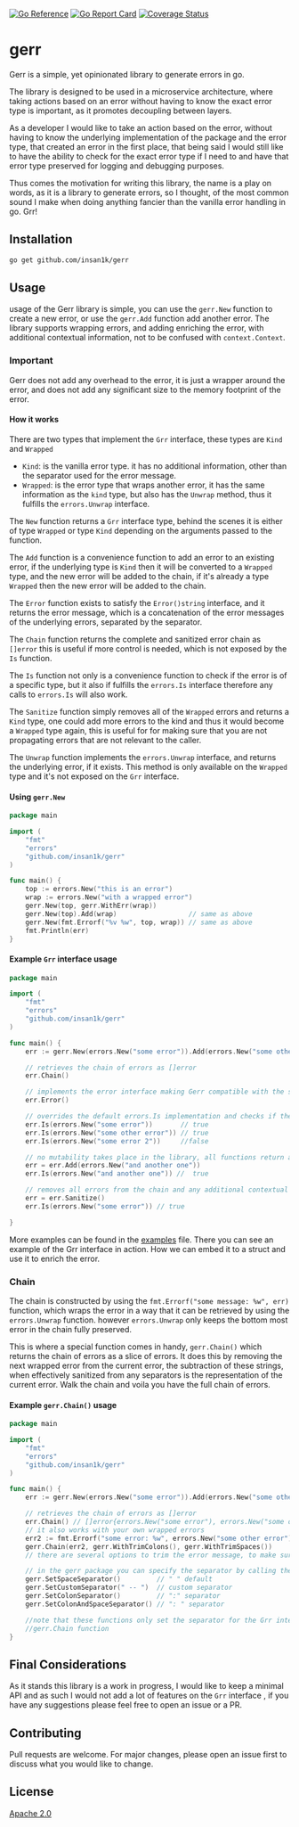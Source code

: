 [![Go Reference](https://pkg.go.dev/badge/github.com/insan1k/gerr.svg)](https://pkg.go.dev/github.com/insan1k/gerr)
[![Go Report Card](https://goreportcard.com/badge/github.com/insan1k/gerr)](https://goreportcard.com/report/github.com/insan1k/gerr)
[![Coverage Status](https://coveralls.io/repos/github/insan1k/gerr/badge.svg?branch=main)](https://coveralls.io/github/insan1k/gerr?branch=main)

# gerr

Gerr is a simple, yet opinionated library to generate errors in go.

The library is designed to be used in a microservice architecture, where taking actions based on an error without having
to know the exact error type is important, as it promotes decoupling between layers.

As a developer I would like to take an action based on the error, without having to know the underlying implementation 
of the package and the error type, that created an error in the first place, that being said I would still like to have 
the ability to check for the exact error type if I need to and have that error type preserved for logging and debugging 
purposes.

Thus comes the motivation for writing this library, the name is a play on words, as it is a library to generate errors,
so I thought, of the most common sound I make when doing anything fancier than the vanilla error handling in go. Grr!

## Installation

```bash
go get github.com/insan1k/gerr
```

## Usage

usage of the Gerr library is simple, you can use the `gerr.New` function to create a new error, or use the `gerr.Add`
function add another error. The library supports wrapping errors, and adding enriching the error, with additional
contextual information, not to be confused with `context.Context`.

### Important

Gerr does not add any overhead to the error, it is just a wrapper around the error, and does not add any significant
size to the memory footprint of the error.

#### How it works

There are two types that implement the `Grr` interface, these types are `Kind` and `Wrapped`

- `Kind`: is the vanilla error type. it has no additional information, other than the separator used for the error 
message.
- `Wrapped`: is the error type that wraps another error, it has the same information as the `kind` type, but also has 
the `Unwrap` method, thus it fulfills the `errors.Unwrap` interface.

The `New` function returns a `Grr` interface type, behind the scenes it is either of type `Wrapped` or type `Kind`
depending on the arguments passed to the function.

The `Add` function is a convenience function to add an error to an existing error, if the underlying type is `Kind`
then it will be converted to a `Wrapped` type, and the new error will be added to the chain, if it's already a type
`Wrapped` then the new error will be added to the chain.

The `Error` function exists to satisfy the `Error()string` interface, and it returns the error message, which is a 
concatenation of the error messages of the underlying errors, separated by the separator.

The `Chain` function returns the complete and sanitized error chain as `[]error` this is useful if more control is
needed, which is not exposed by the `Is` function.

The `Is` function not only is a convenience function to check if the error is of a specific type, but it also
if fulfills the `errors.Is` interface therefore any calls to `errors.Is` will also work.

The `Sanitize` function simply removes all of the `Wrapped` errors and returns a `Kind` type, one could add
more errors to the kind and thus it would become a `Wrapped` type again, this is useful for for making sure that 
you are not propagating errors that are not relevant to the caller.

The `Unwrap` function implements the `errors.Unwrap` interface, and returns the underlying error, if it exists.
This method is only available on the `Wrapped` type and it's not exposed on the `Grr` interface.

#### Using `gerr.New`

```go
package main

import (
	"fmt"
	"errors"
	"github.com/insan1k/gerr"
)

func main() {
	top := errors.New("this is an error")
	wrap := errors.New("with a wrapped error")
	gerr.New(top, gerr.WithErr(wrap))
	gerr.New(top).Add(wrap)                  // same as above
	gerr.New(fmt.Errorf("%v %w", top, wrap)) // same as above
	fmt.Println(err)
}
```

#### Example `Grr` interface usage

```go
package main

import (
	"fmt"
	"errors"
	"github.com/insan1k/gerr"
)

func main() {
	err := gerr.New(errors.New("some error")).Add(errors.New("some other error"))

	// retrieves the chain of errors as []error
	err.Chain()

	// implements the error interface making Gerr compatible with the standard library
	err.Error()

	// overrides the default errors.Is implementation and checks if the error is present in the chain 
	err.Is(errors.New("some error"))       // true
	err.Is(errors.New("some other error")) // true
	err.Is(errors.New("some error 2"))     //false 

	// no mutability takes place in the library, all functions return a new instance of the error
	err = err.Add(errors.New("and another one"))
	err.Is(errors.New("and another one")) //  true

	// removes all errors from the chain and any additional contextual information
	err = err.Sanitize()
	err.Is(errors.New("some error")) // true

}
```

More examples can be found in the [examples](https://github.com/insan1k/gerr/blob/main/example_test.go) file.
There you can see an example of the Grr interface in action. How we can embed it to a struct and use it to enrich the
error.

### Chain

The chain is constructed by using the `fmt.Errorf("some message: %w", err)` function, which wraps the error in a way
that it can be retrieved by using the `errors.Unwrap` function.
however `errors.Unwrap` only keeps the bottom most error in the chain fully preserved.

This is where a special function comes in handy, `gerr.Chain()` which returns the chain of errors as a slice of errors.
It does this by removing the next wrapped error from the current error, the subtraction of these strings, when
effectively sanitized from any separators is the representation of the current error. Walk the chain and voila you have
the full chain of errors.

#### Example `gerr.Chain()` usage

```go
package main

import (
	"fmt"
	"errors"
	"github.com/insan1k/gerr"
)

func main() {
	err := gerr.New(errors.New("some error")).Add(errors.New("some other error"))

	// retrieves the chain of errors as []error
	err.Chain() // []error{errors.New("some error"), errors.New("some other error")}
	// it also works with your own wrapped errors
	err2 := fmt.Errorf("some error: %w", errors.New("some other error")) // some error: some other error
	gerr.Chain(err2, gerr.WithTrimColons(), gerr.WithTrimSpaces())       // []error{"some error", "some other error"}
	// there are several options to trim the error message, to make sure we accurately retrieve each individual error

	// in the gerr package you can specify the separator by calling the following function
	gerr.SetSpaceSeparator()         // " " default
	gerr.SetCustomSeparator(" -- ")  // custom separator
	gerr.SetColonSeparator()         // ":" separator
	gerr.SetColonAndSpaceSeparator() // ": " separator

	//note that these functions only set the separator for the Grr interface, and do not affect the underlying 
	//gerr.Chain function
}
```

## Final Considerations

As it stands this library is a work in progress, I would like to keep a minimal API and as such I would not add a lot of
features on the `Grr` interface , if you have any suggestions please feel free to open an issue or a PR.

## Contributing

Pull requests are welcome. For major changes, please open an issue first to discuss what you would like to change.

## License

[Apache 2.0](https://github.com/insan1k/gerr/blob/main/LICENSE)
